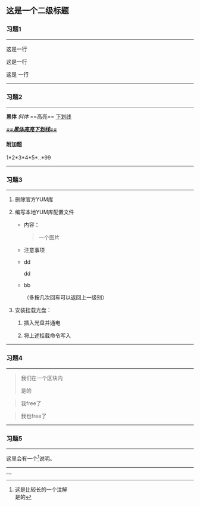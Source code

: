 ## 这是一个二级标题

### 习题1

---

这是一行

这是一行

这是
一行

---

### 习题2

---

**黑体**  *斜体*  ==高亮==  <u>下划线</u>

***<u>==黑体高亮下划线==</u>***

#### 附加题

1\*2\*3\*4\*5\*..\*99

---

### 习题3

---

1. 删除官方YUM库

2. 编写本地YUM库配置文件

   - 内容：

     > 一个图片

   - 注意事项

   - dd

     dd

   - bb

     （多按几次回车可以返回上一级别）

3. 安装挂载光盘：

   1. 插入光盘并通电

   2. 将上述挂载命令写入

---

### 习题4

---

> 我们在一个区块内
>
> 是的

> 我free了

> 我也free了

---

### 习题5

---

这里会有一个[^1]说明。

[^1]:这是比较长的一个注解<br>是的

---

<img src="C:/Users/Tek44/Desktop/_-1920900741_Screenshot_20240307_172231_com.copymanga.app_1709803351000_wifi_0.jpg" alt="&quot;当当&quot;" style="zoom:25%;" />





